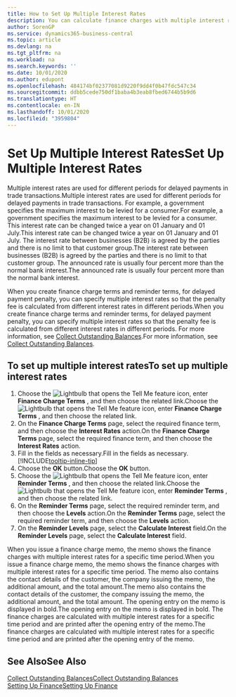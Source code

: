 ```yaml
---
title: How to Set Up Multiple Interest Rates
description: You can calculate finance charges with multiple interest rates for a specific period. The interest calculation is similar for all financial charges, with variation only in the rate of interest for a specific period.
author: SorenGP
ms.service: dynamics365-business-central
ms.topic: article
ms.devlang: na
ms.tgt_pltfrm: na
ms.workload: na
ms.search.keywords: ''
ms.date: 10/01/2020
ms.author: edupont
ms.openlocfilehash: 484174bf02377081d9220f9dd4f0b47fdc547c34
ms.sourcegitcommit: ddbb5cede750df1baba4b3eab8fbed6744b5b9d6
ms.translationtype: HT
ms.contentlocale: en-IN
ms.lasthandoff: 10/01/2020
ms.locfileid: "3959804"
---
```

# <a name="set-up-multiple-interest-rates"></a><span data-ttu-id="991bd-104">Set Up Multiple Interest Rates</span><span class="sxs-lookup"><span data-stu-id="991bd-104">Set Up Multiple Interest Rates</span></span>
<span data-ttu-id="991bd-105">Multiple interest rates are used for different periods for delayed payments in trade transactions.</span><span class="sxs-lookup"><span data-stu-id="991bd-105">Multiple interest rates are used for different periods for delayed payments in trade transactions.</span></span> <span data-ttu-id="991bd-106">For example, a government specifies the maximum interest to be levied for a consumer.</span><span class="sxs-lookup"><span data-stu-id="991bd-106">For example, a government specifies the maximum interest to be levied for a consumer.</span></span> <span data-ttu-id="991bd-107">This interest rate can be changed twice a year on 01 January and 01 July.</span><span class="sxs-lookup"><span data-stu-id="991bd-107">This interest rate can be changed twice a year on 01 January and 01 July.</span></span> <span data-ttu-id="991bd-108">The interest rate between businesses (B2B) is agreed by the parties and there is no limit to that customer group.</span><span class="sxs-lookup"><span data-stu-id="991bd-108">The interest rate between businesses (B2B) is agreed by the parties and there is no limit to that customer group.</span></span> <span data-ttu-id="991bd-109">The announced rate is usually four percent more than the normal bank interest.</span><span class="sxs-lookup"><span data-stu-id="991bd-109">The announced rate is usually four percent more than the normal bank interest.</span></span>

<span data-ttu-id="991bd-110">When you create finance charge terms and reminder terms, for delayed payment penalty, you can specify multiple interest rates so that the penalty fee is calculated from different interest rates in different periods.</span><span class="sxs-lookup"><span data-stu-id="991bd-110">When you create finance charge terms and reminder terms, for delayed payment penalty, you can specify multiple interest rates so that the penalty fee is calculated from different interest rates in different periods.</span></span> <span data-ttu-id="991bd-111">For more information, see [Collect Outstanding Balances](receivables-collect-outstanding-balances.md).</span><span class="sxs-lookup"><span data-stu-id="991bd-111">For more information, see [Collect Outstanding Balances](receivables-collect-outstanding-balances.md).</span></span>

## <a name="to-set-up-multiple-interest-rates"></a><span data-ttu-id="991bd-112">To set up multiple interest rates</span><span class="sxs-lookup"><span data-stu-id="991bd-112">To set up multiple interest rates</span></span>  
1.  <span data-ttu-id="991bd-113">Choose the ![Lightbulb that opens the Tell Me feature](media/ui-search/search_small.png "Tell me what you want to do") icon, enter **Finance Charge Terms** , and then choose the related link.</span><span class="sxs-lookup"><span data-stu-id="991bd-113">Choose the ![Lightbulb that opens the Tell Me feature](media/ui-search/search_small.png "Tell me what you want to do") icon, enter **Finance Charge Terms** , and then choose the related link.</span></span>  
2.  <span data-ttu-id="991bd-114">On the **Finance Charge Terms** page, select the required finance term, and then choose the **Interest Rates** action.</span><span class="sxs-lookup"><span data-stu-id="991bd-114">On the **Finance Charge Terms** page, select the required finance term, and then choose the **Interest Rates** action.</span></span>  
3.  <span data-ttu-id="991bd-115">Fill in the fields as necessary.</span><span class="sxs-lookup"><span data-stu-id="991bd-115">Fill in the fields as necessary.</span></span> [!INCLUDE[tooltip-inline-tip](includes/tooltip-inline-tip_md.md)]
4.  <span data-ttu-id="991bd-116">Choose the **OK** button.</span><span class="sxs-lookup"><span data-stu-id="991bd-116">Choose the **OK** button.</span></span>  
5.  <span data-ttu-id="991bd-117">Choose the ![Lightbulb that opens the Tell Me feature](media/ui-search/search_small.png "Tell me what you want to do") icon, enter **Reminder Terms** , and then choose the related link.</span><span class="sxs-lookup"><span data-stu-id="991bd-117">Choose the ![Lightbulb that opens the Tell Me feature](media/ui-search/search_small.png "Tell me what you want to do") icon, enter **Reminder Terms** , and then choose the related link.</span></span>  
6.  <span data-ttu-id="991bd-118">On the **Reminder Terms** page, select the required reminder term, and then choose the **Levels** action.</span><span class="sxs-lookup"><span data-stu-id="991bd-118">On the **Reminder Terms** page, select the required reminder term, and then choose the **Levels** action.</span></span>  
7.  <span data-ttu-id="991bd-119">On the **Reminder Levels** page, select the **Calculate Interest** field.</span><span class="sxs-lookup"><span data-stu-id="991bd-119">On the **Reminder Levels** page, select the **Calculate Interest** field.</span></span>  

<span data-ttu-id="991bd-120">When you issue a finance charge memo, the memo shows the finance charges with multiple interest rates for a specific time period.</span><span class="sxs-lookup"><span data-stu-id="991bd-120">When you issue a finance charge memo, the memo shows the finance charges with multiple interest rates for a specific time period.</span></span> <span data-ttu-id="991bd-121">The memo also contains the contact details of the customer, the company issuing the memo, the additional amount, and the total amount.</span><span class="sxs-lookup"><span data-stu-id="991bd-121">The memo also contains the contact details of the customer, the company issuing the memo, the additional amount, and the total amount.</span></span> <span data-ttu-id="991bd-122">The opening entry on the memo is displayed in bold.</span><span class="sxs-lookup"><span data-stu-id="991bd-122">The opening entry on the memo is displayed in bold.</span></span> <span data-ttu-id="991bd-123">The finance charges are calculated with multiple interest rates for a specific time period and are printed after the opening entry of the memo.</span><span class="sxs-lookup"><span data-stu-id="991bd-123">The finance charges are calculated with multiple interest rates for a specific time period and are printed after the opening entry of the memo.</span></span>  

## <a name="see-also"></a><span data-ttu-id="991bd-124">See Also</span><span class="sxs-lookup"><span data-stu-id="991bd-124">See Also</span></span>  
[<span data-ttu-id="991bd-125">Collect Outstanding Balances</span><span class="sxs-lookup"><span data-stu-id="991bd-125">Collect Outstanding Balances</span></span>](receivables-collect-outstanding-balances.md)  
[<span data-ttu-id="991bd-126">Setting Up Finance</span><span class="sxs-lookup"><span data-stu-id="991bd-126">Setting Up Finance</span></span>](finance-setup-finance.md)
